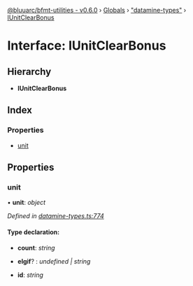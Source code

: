 [@bluuarc/bfmt-utilities - v0.6.0](../README.md) › [Globals](../globals.md) › ["datamine-types"](../modules/_datamine_types_.md) › [IUnitClearBonus](_datamine_types_.iunitclearbonus.md)

# Interface: IUnitClearBonus

## Hierarchy

* **IUnitClearBonus**

## Index

### Properties

* [unit](_datamine_types_.iunitclearbonus.md#unit)

## Properties

###  unit

• **unit**: *object*

*Defined in [datamine-types.ts:774](https://github.com/BluuArc/bfmt-utilities/blob/master/src/datamine-types.ts#L774)*

#### Type declaration:

* **count**: *string*

* **elgif**? : *undefined | string*

* **id**: *string*
